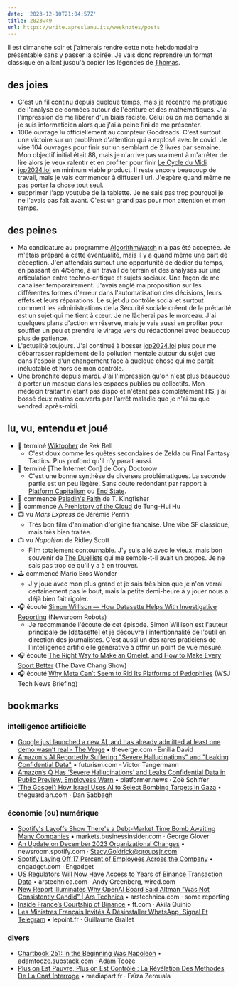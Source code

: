 ```yaml
---
date: '2023-12-10T21:04:57Z'
title: 2023w49
url: https://write.apreslanu.its/weeknotes/posts
---
```


Il est dimanche soir et j'aimerais rendre cette note hebdomadaire présentable sans y passer la soirée. Je vais donc reprendre un format classique en allant jusqu'à copier les légendes de [Thomas].

[Thomas]: https://d%C3%A9tour.studio/weeknotes/203/

<!--more-->

## des joies

- C'est un fil continu depuis quelque temps, mais je recentre ma pratique de l'analyse de données autour de l'écriture et des mathématiques. J'ai l'impression de me libérer d'un biais raciste. Celui où on me demande si je suis informaticien alors que j'ai à peine fini de me présenter.
- 100e ouvrage lu officiellement au compteur Goodreads. C'est surtout une victoire sur un problème d'attention qui a explosé avec le covid. Je vise 104 ouvrages pour finir sur un semblant de 2 livres par semaine. Mon objectif initial était 88, mais je n'arrive pas vraiment à m'arrêter de lire alors je veux ralentir et en profiter pour finir [Le Cycle du Midi]
- [jop2024.lol] en mininum viable product. Il reste encore beaucoup de travail, mais je vais commencer à diffuser l'url. J'espère quand même ne pas porter la chose tout seul.
- supprimer l'app youtube de la tablette. Je ne sais pas trop pourquoi je ne l'avais pas fait avant. C'est un grand pas pour mon attention et mon temps.


[Le Cycle du Midi]: https://social.apreslanu.it/@tk/111035177449642910

## des peines

- Ma candidature au programme [AlgorithmWatch] n'a pas été acceptée. Je m'étais préparé à cette éventualité, mais il y a quand même une part de déception. J'en attendais surtout une opportunité de dédier du temps, en passant en 4/5ème, à un travail de terrain et des analyses sur une articulation entre techno-critique et sujets sociaux. Une façon de me canaliser temporairement. J'avais anglé ma proposition sur les différentes formes d'erreur dans l'automatisation des décisions, leurs effets et leurs réparations. Le sujet du contrôle social et surtout comment les administrations de la Sécurité sociale créent de la précarité est un sujet qui me tient à cœur. Je ne lâcherai pas le morceau. J'ai quelques plans d'action en réserve, mais je vais aussi en profiter pour souffler un peu et prendre le virage vers du rédactionnel avec beaucoup plus de patience.
- L'actualité toujours. J'ai continué à bosser [jop2024.lol] plus pour me débarrasser rapidement de la pollution mentale autour du sujet que dans l'espoir d'un changement face à quelque chose qui me paraît inéluctable et hors de mon contrôle.
- Une bronchite depuis mardi. J'ai l'impression qu'on n'est plus beaucoup à porter un masque dans les espaces publics ou collectifs. Mon médecin traitant n'étant pas dispo et n'étant pas complètement HS, j'ai bossé deux matins couverts par l'arrêt maladie que je n'ai eu que vendredi après-midi.

[jop2024.lol]: https://jop2024.lol
[AlgorithmWatch]: https://algorithmwatch.org/en/third-reporting-fellowship/

## lu, vu, entendu et joué

- 📖 terminé [Wiktopher] de Rek Bell
  - C'est doux comme les quêtes secondaires de Zelda ou Final Fantasy Tactics. Plus profond qu'il n'y parait aussi.
- 📖 terminé [The Internet Con] de Cory Doctorow
  - C'est une bonne synthèse de diverses problématiques. La seconde partie est un peu lègère. Sans doute redondant par rapport à [Platform Capitalism] ou [End State].
- 📖 commencé [Paladin's Faith] de T. Kingfisher
- 📖 commencé [A Prehistory of the Cloud] de Tung-Hui Hu
- 📺 vu *Mars Express* de Jérémie Perrin
  - Très bon film d'animation d'origine française. Une vibe SF classique, mais très bien traitée.
- 📺 vu *Napoléon* de Ridley Scott
  - Film totalement contournable. J'y suis allé avec le vieux, mais bon souvenir de [The Duellists] qui me semble-t-il avait un propos. Je ne sais pas trop ce qu'il y a à en trouver.
- 🕹️ commencé Mario Bros Wonder
  - J'y joue avec mon plus grand et je sais très bien que je n'en verrai certainement pas le bout, mais la petite demi-heure à y jouer nous a déjà bien fait rigoler.
- 🎧 écouté [Simon Willison —  How Datasette Helps With Investigative Reporting][podcast:0] (Newsroom Robots)
  - Je recommande l'écoute de cet épisode. Simon Willison est l'auteur principale de [datasette] et je découvre l'intentionnalité de l'outil en direction des journalistes. C'est aussi un des rares praticiens de l'intelligence artificielle générative à offrir un point de vue mesuré.
- 🎧 écouté [The Right Way to Make an Omelet, and How to Make Every Sport Better][podcast:1] (The Dave Chang Show)
- 🎧 écouté [Why Meta Can’t Seem to Rid Its Platforms of Pedophiles][podcast:2] (WSJ Tech News Briefing)

[Wiktopher]: https://hundredrabbits.itch.io/wiktopher-desert-tales
[A Prehistory of the Cloud]: https://mitpress.mit.edu/9780262529969/a-prehistory-of-the-cloud/
[Paladin's Faith]: https://argyllproductions.com/product/paladins-faith-saint-of-steel-book-4/
[The Duellists]: https://www.imdb.com/title/tt0075968/
[Platform Capitalism]: https://www.wiley.com/en-us/Platform+Capitalism-p-9781509504862
[End State]: https://www.hachette.co.uk/titles/james-plunkett/end-state/9781398702202/


## bookmarks

### intelligence artificielle

- [Google just launched a new AI, and has already admitted at least one demo wasn’t real - The Verge][article:2] • theverge.com · Emilia David
- [Amazon's AI Reportedly Suffering "Severe Hallucinations" and "Leaking Confidential Data"][article:7] • futurism.com · Victor Tangermann
- [Amazon’s Q Has ‘Severe Hallucinations’ and Leaks Confidential Data in Public Preview, Employees Warn][article:10] • platformer.news · Zoë Schiffer
- [‘The Gospel’: How Israel Uses AI to Select Bombing Targets in Gaza][article:12] • theguardian.com · Dan Sabbagh

### économie (ou) numérique

- [Spotify's Layoffs Show There's a Debt-Market Time Bomb Awaiting Many Companies][article:1] • markets.businessinsider.com · George Glover
- [An Update on December 2023 Organizational Changes][article:8] • newsroom.spotify.com · Stacy.Goldrick@groupsjr.com
- [Spotify Laying Off 17 Percent of Employees Across the Company][article:9] • engadget.com · Engadget
- [US Regulators Will Now Have Access to Years of Binance Transaction Data][article:3] • arstechnica.com · Andy Greenberg, wired.com
- [New Report Illuminates Why OpenAI Board Said Altman “Was Not Consistently Candid” | Ars Technica][article:5] • arstechnica.com · some reporting
- [Inside France’s Courtship of Binance][article:6] • ft.com · Akila Quinio
- [Les Ministres Français Invités À Désinstaller WhatsApp, Signal Et Telegram][article:13] • lepoint.fr · Guillaume Grallet

### divers

- [Chartbook 251: In the Beginning Was Napoleon][article:0] • adamtooze.substack.com · Adam Tooze
- [Plus on Est Pauvre, Plus on Est Contrôlé : La Révélation Des Méthodes De La Cnaf Interroge][article:11] • mediapart.fr · Faïza Zerouala


[article:0]: https://adamtooze.substack.com/p/chartbook-251-in-the-beginning-was
[article:1]: https://markets.businessinsider.com/news/stocks/spotify-layoffs-tech-streaming-debt-market-daniel-ek-interest-rates-2023-12?utm_source=reddit&utm_medium=social&utm_campaign=insider-wallstreetbets-sub-post&utm_source=reddit.com
[article:2]: https://www.theverge.com/2023/12/7/23992737/google-gemini-misrepresentation-ai-accusation
[article:3]: https://arstechnica.com/?p=1989378
[article:4]: https://www.reddit.com/r/FujitsuQuaderno/comments/187frk6/detailed_info_about_workflow_annotating_pdfs/
[article:5]: https://arstechnica.com/ai/2023/12/openai-board-reportedly-felt-manipulated-by-ceo-altman/
[article:6]: https://www.ft.com/content/47fe6542-d000-4051-86d9-feb0055697da
[article:7]: https://futurism.com/the-byte/amazon-ai-severe-hallucinations
[article:8]: https://newsroom.spotify.com/2023-12-04/an-update-on-december-2023-organizational-changes/
[article:9]: https://www.engadget.com/spotify-laying-off-17-percent-of-employees-across-the-company-081521784.html?src=rss&guccounter=1
[article:10]: https://www.platformer.news/p/amazons-q-has-severe-hallucinations
[article:11]: https://www.mediapart.fr/journal/france/031223/plus-est-pauvre-plus-est-controle-la-revelation-des-methodes-de-la-cnaf-interroge
[article:12]: https://www.theguardian.com/world/2023/dec/01/the-gospel-how-israel-uses-ai-to-select-bombing-targets
[article:13]: https://www.lepoint.fr/high-tech-internet/les-ministres-francais-invites-a-desinstaller-whatsapp-signal-et-telegram-29-11-2023-2545099_47.php



[podcast:0]: https://share.snipd.com/episode/fc1949e7-4d7a-45aa-8f83-1ce799f76c8c
[podcast:1]: https://share.snipd.com/episode/726e48f4-47b3-4b24-9017-2577ed78ee66
[podcast:2]: https://share.snipd.com/episode/f5ddb3ff-bb2f-4e75-bd62-f29e418a32da
[podcast:3]: https://share.snipd.com/episode/2e9d53ae-12d6-43dd-9520-2ad4d3f0b81f